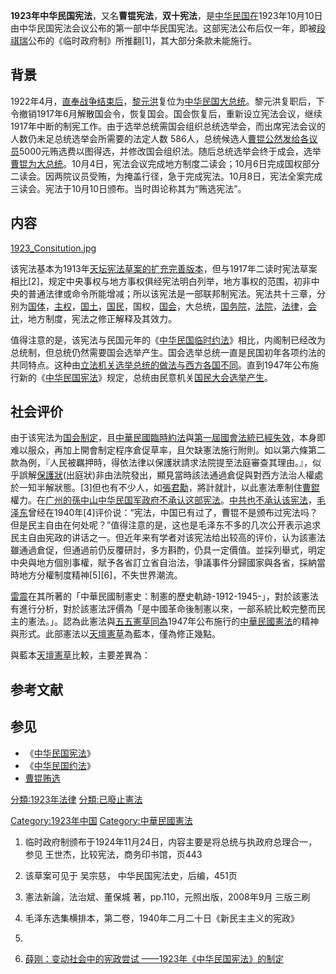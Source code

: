**1923年中华民国宪法**，又名**曹锟宪法**，**双十宪法**，是[中华民国在](https://zh.wikipedia.org/wiki/中华民国 "wikilink")1923年10月10日由中华民国宪法会议公布的第一部中华民国宪法。这部宪法公布后仅一年，即被[段祺瑞](../Page/段祺瑞.md "wikilink")公布的《临时政府制》所推翻\[1\]，其大部分条款未能施行。

## 背景

1922年4月，[直奉战争结束后](https://zh.wikipedia.org/wiki/直奉战争 "wikilink")，[黎元洪](../Page/黎元洪.md "wikilink")复位为[中华民国大总统](https://zh.wikipedia.org/wiki/中华民国大总统 "wikilink")。黎元洪复职后，下令撤销1917年6月解散国会令，恢复国会。国会恢复后，重新设立宪法会议，继续1917年中断的制宪工作。由于选举总统需国会组织总统选举会，而出席宪法会议的人数仍未足总统选举会所需要的法定人数
586人，总统候选人[曹锟公然发给各议员](https://zh.wikipedia.org/wiki/曹锟 "wikilink")5000元贿选费以图得选，并修改国会组织法。随后总统选举会终于成会，选举[曹锟为大总统](https://zh.wikipedia.org/wiki/曹锟 "wikilink")。10月4日，宪法会议完成地方制度二读会；10月6日完成国权部分二读会。因两院议员受贿，为掩盖行径，急于完成宪法。10月8日，宪法全案完成三读会。宪法于10月10日颁布。当时舆论称其为“贿选宪法”。

## 内容

[1923_Consitution.jpg](https://zh.wikipedia.org/wiki/File:1923_Consitution.jpg "fig:1923_Consitution.jpg")

<div style="float:left; width:430px">

</div>

该宪法基本为1913年[天坛宪法草案的扩充完善版本](https://zh.wikipedia.org/wiki/天坛宪法 "wikilink")，但与1917年二读时宪法草案相比\[2\]，规定中央事权与地方事权俱经宪法明白列举，地方事权的范围，初非中央的普通法律或命令所能增减；所以该宪法是一部联邦制宪法。宪法共十三章，分别为[国体](https://zh.wikipedia.org/wiki/国体 "wikilink")，[主权](https://zh.wikipedia.org/wiki/主权 "wikilink")，[国土](https://zh.wikipedia.org/wiki/国土 "wikilink")，[国民](https://zh.wikipedia.org/wiki/国民 "wikilink")，国权，[国会](https://zh.wikipedia.org/wiki/国会 "wikilink")，大总统，[国务院](https://zh.wikipedia.org/wiki/国务院 "wikilink")，[法院](https://zh.wikipedia.org/wiki/法院 "wikilink")，[法律](../Page/法律.md "wikilink")，[会计](https://zh.wikipedia.org/wiki/会计 "wikilink")，地方制度，宪法之修正解释及其效力。

值得注意的是，该宪法与民国元年的《[中华民国临时约法](https://zh.wikipedia.org/wiki/中华民国临时约法 "wikilink")》相比，内阁制已经改为总统制，但总统仍然需要国会选举产生。国会选举总统一直是民国初年各项约法的共同特点。这种由[立法机关选举总统的做法与西方各国不同](https://zh.wikipedia.org/wiki/立法机关 "wikilink")。直到1947年公布施行新的《[中华民国宪法](https://zh.wikipedia.org/wiki/中华民国宪法 "wikilink")》规定，总统由民意机关[国民大会选举产生](https://zh.wikipedia.org/wiki/国民大会 "wikilink")。

## 社会评价

由于该宪法为[国会制定](https://zh.wikipedia.org/wiki/民元國會 "wikilink")，且[中華民國臨時約法](../Page/中華民國臨時約法.md "wikilink")與[第一屆國會法統已經失效](https://zh.wikipedia.org/wiki/民元國會 "wikilink")，本身即难以服众，再加上開會制定程序倉促草率，且欠缺憲法施行附則。如以第六條第二款為例，『人民被羈押時，得依法律以保護狀請求法院提至法庭審查其理由。』，似乎誤解[保護狀](../Page/人身保護令.md "wikilink")(出庭狀)非由法院發出，顯見當時該法通過倉促與對西方法治人權處於一知半解狀態。\[3\]但也有不少人，如[張君勱](https://zh.wikipedia.org/wiki/張君勱 "wikilink")，將計就計，以此憲法牽制住[曹錕](../Page/曹錕.md "wikilink")權力。在[广州的](https://zh.wikipedia.org/wiki/广州 "wikilink")[孫中山](../Page/孫中山.md "wikilink")[中华民国军政府不承认这部宪法](https://zh.wikipedia.org/wiki/中华民国军政府 "wikilink")。[中共也不承认该宪法](https://zh.wikipedia.org/wiki/中共 "wikilink")，[毛泽东](../Page/毛泽东.md "wikilink")曾经在1940年\[4\]评价说：“宪法，中国已有过了，曹锟不是颁布过宪法吗？但是民主自由在何处呢？”值得注意的是，这也是毛泽东不多的几次公开表示追求民主自由宪政的讲话之一。但近年来有学者对该宪法给出较高的评价，认为該憲法雖通過倉促，但通過前仍反覆研討，多方斟酌，仍具一定價值。並採列舉式，明定中央與地方個別事權，賦予各省訂立省自治法，爭議事件分歸國家與各省，採納當時地方分權制度精神\[5\]\[6\]，不失世界潮流。

[雷震](../Page/雷震.md "wikilink")在其所著的「中華民國制憲史：制憲的歷史軌跡-1912-1945-」，對於該憲法有進行分析，對於該憲法評價為「是中國革命後制憲以來，一部系統比較完整而民主的憲法。」。認為此憲法與[五五憲草同為](https://zh.wikipedia.org/wiki/五五憲草 "wikilink")1947年公布施行的[中華民國憲法](../Page/中華民國憲法.md "wikilink")的精神與形式。此部憲法以[天壇憲草](../Page/天壇憲草.md "wikilink")為藍本，僅為修正幾點。

與藍本[天壇憲草](../Page/天壇憲草.md "wikilink")比較，主要差異為：

## 参考文献

## 参见

  - 《[中华民国宪法](https://zh.wikipedia.org/wiki/中华民国宪法 "wikilink")》
  - 《[中华民国约法](../Page/中华民国约法.md "wikilink")》
  - [曹锟贿选](https://zh.wikipedia.org/wiki/曹锟贿选 "wikilink")

[分類:1923年法律](https://zh.wikipedia.org/wiki/分類:1923年法律 "wikilink")
[分類:已廢止憲法](https://zh.wikipedia.org/wiki/分類:已廢止憲法 "wikilink")

[Category:1923年中国](https://zh.wikipedia.org/wiki/Category:1923年中国 "wikilink")
[Category:中華民國憲法](https://zh.wikipedia.org/wiki/Category:中華民國憲法 "wikilink")

1.  临时政府制颁布于1924年11月24日，内容主要是将总统与执政府总理合一，参见 王世杰，比较宪法，商务印书馆，页443

2.  该草案可见于 吴宗慈， 中华民国宪法史，后编，451页

3.  憲法新論，法治斌、董保城 著，pp.110，元照出版，2008年9月 三版三刷

4.  毛泽东选集横排本，第二卷，1940年二月二十日《新民主主义的宪政》

5.
6.  [薛刚：变动社会中的宪政尝试
    ——1923年《中华民国宪法》的制定](https://web.archive.org/web/20121010092150/http://www.law-culture.com/showNews.asp?id=7387)